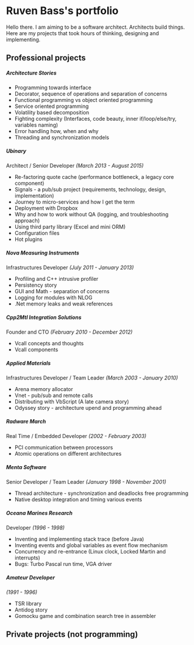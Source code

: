 # Ruven Bass's portfolio

Hello there. I am aiming to be a software architect. Architects build things.
Here are my projects that took hours of thinking, designing and implementing.

## Professional projects 

##### Architecture Stories
- Programming towards interface
- Decorator, sequence of operations and separation of concerns
- Functional programming vs object oriented programming
- Service oriented programming 
- Volatility based decomposition
- Fighting complexity (Interfaces, code beauty, inner if/loop/else/try, variables naming)
- Error handling how, when and why
- Threading and synchronization models

##### Ubinary 
Architect / Senior Developer _(March 2013 - August 2015)_

- Re-factoring quote cache (performance bottleneck, a legacy core component)
- Signals - a pub/sub project (requirements, technology, design, implementation)
- Journey to micro-services and how I get the term
- Deployment with Dropbox
- Why and how to work without QA (logging, and troubleshooting approach)
- Using third party library (Excel and mini ORM)
- Configuration files
- Hot plugins

##### Nova Measuring Instruments
Infrastructures Developer _(July 2011 - January 2013)_

- Profiling and C++ intrusive profiler
- Persistency story
- GUI and Math - separation of concerns
- Logging for modules with NLOG
- .Net memory leaks and weak references

##### Cpp2Mtl Integration Solutions 
Founder and CTO _(February 2010 - December 2012)_

- Vcall concepts and thoughts
- Vcall components

##### Applied Materials
Infrastructures Developer / Team Leader _(March 2003 - January 2010)_

- Arena memory allocator
- Vnet - pub/sub and remote calls
- Distributing with VbScript (A late camera story)
- Odyssey story - architecture upend and programming ahead

##### Radware March
Real Time / Embedded Developer _(2002 - February 2003)_

- PCI communication between processors
- Atomic operations on different architectures

##### Menta Software 
Senior Developer / Team Leader _(January 1998 - November 2001)_

- Thread architecture - synchronization and deadlocks free programming
- Native desktop integration and timing various events


##### Oceana Marines Research
Developer _(1996 - 1998)_

- Inventing and implementing stack trace (before Java)
- Inventing events and global variables as event flow mechanism
- Concurrency and re-entrance (Linux clock, Locked Martin and interrupts)
- Bugs: Turbo Pascal run time, VGA driver

##### Amateur Developer
_(1991 - 1996)_

- TSR library
- Antidog story
- Gomocku game and combination search tree in assembler

## Private projects (not programming)
